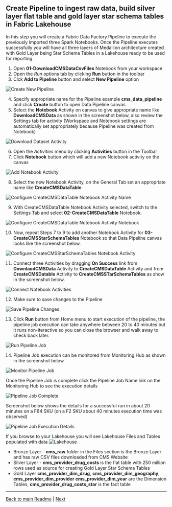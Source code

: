 ## Create Pipeline to ingest raw data, build silver layer flat table and gold layer star schema tables in **Fabric Lakehouse**

In this step you will create a Fabric Data Factory Pipeline to execute the previously imported three Spark Notebooks. Once the Pipeline executes successfully you will have all three layers of Medallion architecture created with Gold Layer being Star Schema Tables in a Lakehouse ready to be used for reporting.

1. Open **01-DownloadCMSDataCsvFiles** Notebook from your workspace
2. Open the *Run* options tab by clicking **Run** button in the toolbar 
3. Clck **Add to Pipeline** button and select **New Pipeline** option
   
![Create New Pipeline](../Images/LakehousePipelineCreate.jpg)

4. Specify appropriate name for the Pipeline example **cms_data_pipeline** and click **Create** button to open Data Pipeline canvas
5. Select the **Notebook** Activity on canvas to give appropriate name like **DownloadCMSData** as shown in the screenshot below, also review the Settings tab for activity (Workspace and Notebook settings are automatically set appropriately because Pipeline was created from Notebook)
   
![Download Dataset Activity](../Images/LakehousePipelineDownloadDataActivity.jpg)

6. Open the *Activities* menu by clicking **Activities** button in the Toolbar
7. Click **Notebook** button which will add a new Notebook activity on the canvas
   
![Add Notebook Activity](../Images/LakehousePipelineAddNotebookActivity.jpg)
    
8. Select the new Notebook Activity, on the General Tab set an appropriate name like **CreateCMSDataTable**
   
![Configure CreateCMSDataTable Notebook Activity Name](../Images/LakehousePipelineCreateCMSDataTableActivity1.jpg)

9.  With CreateCMSDataTable Notebook Activity selected, switch to the Settings Tab and select **02-CreateCMSDataTable** Notebook.

![Configure CreateCMSDataTable Notebook Activity Notebook](../Images/LakehousePipelineCreateCMSDataTableActivity2.jpg)

10. Now, repeat Steps 7 to 9 to add another Notebook Activity for **03-CreateCMSStarSchemaTables** Notebook so that Data Pipeline canvas looks like the screenshot below.

![Configure CreateCMSStarSchemaTables Notebook Activity](../Images/LakehousePipelineCreateCMSStarSchemaTablesActivity.jpg)
    
11. Connect three Activities by dragging **On Success** link from **DownlaodCMSData** Activity to **CreateCMSDataTable** Activity and from **CreateCMSDatable** Activity to **CreateCMSSTarSchemaTables** as show in the screenshot below.
   
![Connect Notebook Activities](../Images/LakehousePipelineConnectActivities.jpg)

12. Make sure to save changes to the Pipeline

![Save Pipeline Changes](../Images/LakehousePipelineSaveChanges.jpg)

13. Click **Run** button from Home menu to start execution of the pipeline, the pipeline job execution can take anywhere between 20 to 40 minutes but it runs non-iteractive so you can close the browser and walk away to check back later.

![Run Pipeline Job](../Images/LakehousePipelineRun.jpg)

14. Pipeline Job execution can be monitored from Monitoring Hub as shown in the screenshot below

![Monitor Pipeline Job](../Images/LakehousePipelineMonitor.jpg)

Once the Pipeline Job is complete click the Pipeline Job Name link on the Monitoring Hub to see the execution details

![Pipeline Job Complete](../Images/LakehousePipelineJobComplete.jpg)   

Screenshot below shows the details for a successful run in about 20 minutes on a F64 SKU (on a F2 SKU about 40 minutes execution time was observed)

![Pipeline Job Execution Details](../Images/LakehousePipelineJobExecutionDetails.jpg)

If you browse to your Lakehouse you will see Lakehouse Files and Tables populated with data
![Lakehouse](../Images/LakehouseData.jpg)

- Bronze Layer - **cms_raw** folder in the Files section is the Bronze Layer and has raw CSV files downloaded from CMS Website
- Silver Layer - **cms_provider_drug_costs** is the flat table with 250 million rows used as source for creating Gold Layer Star Schema Tables
- Gold Layer **cms_provider_dim_drug**, **cms_provider_dim_geography**, **cms_provider_dim_provider** **cms_provider_dim_year** are the Dimension Tables, **cms_provider_drug_costs_star** is the fact table


***

[Back to main Readme](../Readme.md#step-2-download-raw-files-and-build-out-silver-and-gold-layer-tables-star-schema-to-be-used-for-reporting) | [Next](./3-CreatePBISemanticModel.md)